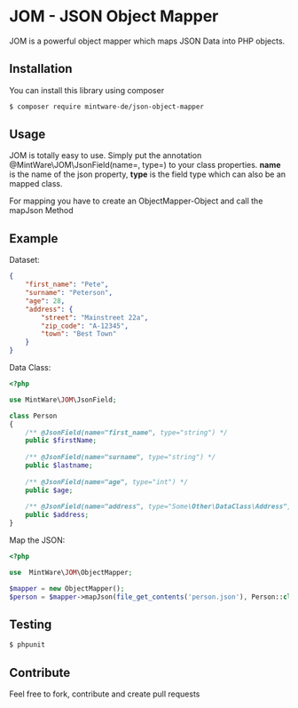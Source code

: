 # JOM - JSON Object Mapper

JOM is a powerful object mapper which maps JSON Data into PHP objects.

## Installation
You can install this library using composer

```bash
$ composer require mintware-de/json-object-mapper
```

## Usage
JOM is totally easy to use. 
Simply put the annotation @MintWare\JOM\JsonField(name=, type=) to your class properties.
**name** is the name of the json property, **type** is the field type which can also be an mapped class.

For mapping you have to create an ObjectMapper-Object and call the mapJson Method

## Example
Dataset:
```json
{
    "first_name": "Pete",
    "surname": "Peterson",
    "age": 28,
    "address": {
        "street": "Mainstreet 22a",
        "zip_code": "A-12345",
        "town": "Best Town"
    }
}
```

Data Class:
```php
<?php

use MintWare\JOM\JsonField;

class Person
{
    /** @JsonField(name="first_name", type="string") */
    public $firstName;
    
    /** @JsonField(name="surname", type="string") */
    public $lastname;
    
    /** @JsonField(name="age", type="int") */
    public $age;
    
    /** @JsonField(name="address", type="Some\Other\DataClass\Address") */
    public $address;
}
```

Map the JSON:
```php
<?php

use  MintWare\JOM\ObjectMapper;

$mapper = new ObjectMapper();
$person = $mapper->mapJson(file_get_contents('person.json'), Person::class);
```

## Testing
```bash
$ phpunit
```

## Contribute
Feel free to fork, contribute and create pull requests